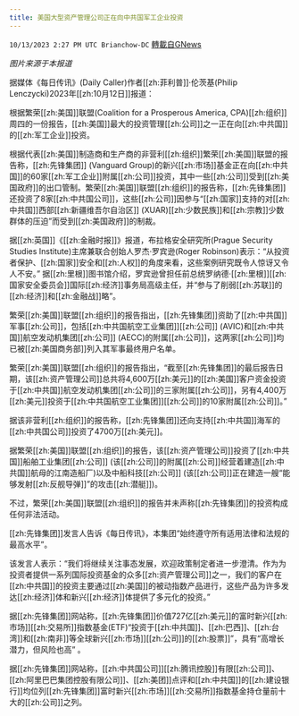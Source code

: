 ```yaml
---
title: 美国大型资产管理公司正在向中共国军工企业投资
---
```

`10/13/2023 2:27 PM UTC Brianchow-DC` [轉載自GNews](https://gnews.org/articles/1829372)

*图片来源于本报道*

据媒体《每日传讯》(Daily Caller)作者[[zh:菲利普]]·伦茨基(Philip Lenczycki)2023年[[zh:10月12日]]报道：

根据繁荣[[zh:美国]]联盟(Coalition for a Prosperous America, CPA)[[zh:组织]]周四的一份报告，[[zh:美国]]最大的投资管理[[zh:公司]]之一正在向[[zh:中共国]]的[[zh:军工企业]]投资。

根据代表[[zh:美国]]制造商和生产商的非营利[[zh:组织]]繁荣[[zh:美国]]联盟的报告称，[[zh:先锋集团]] (Vanguard Group)的新兴[[zh:市场]]基金正在向[[zh:中共国]]的60家[[zh:军工企业]]附属[[zh:公司]]投资，其中一些[[zh:公司]]受到[[zh:美国政府]]的出口管制。繁荣[[zh:美国]]联盟[[zh:组织]]的报告称，[[zh:先锋集团]]还投资了8家[[zh:中共国公司]]，这些[[zh:公司]]因参与“[[zh:国家]]支持的对[[zh:中共国]]西部[[zh:新疆维吾尔自治区]] (XUAR)[[zh:少数民族]]和[[zh:宗教]]少数群体的压迫”而受到[[zh:美国政府]]的制裁。

据[[zh:英国]]《[[zh:金融时报]]》报道，布拉格安全研究所(Prague Security Studies Institute)主席兼联合创始人罗杰·罗宾逊(Roger Robinson)表示：“从投资者保护、[[zh:国家]]安全和[[zh:人权]]的角度来看，这些案例研究既令人惊讶又令人不安。” 据[[zh:里根]]图书馆介绍，罗宾逊曾担任前总统罗纳德·[[zh:里根]][[zh:国家安全委员会]]国际[[zh:经济]]事务局高级主任，并“参与了削弱[[zh:苏联]]的[[zh:经济]]和[[zh:金融战]]略”。

繁荣[[zh:美国]]联盟[[zh:组织]]的报告指出，[[zh:先锋集团]]资助了[[zh:中共国]]军事[[zh:公司]]，包括[[zh:中共国航空工业集团]][[zh:公司]] (AVIC)和[[zh:中共国]]航空发动机集团[[zh:公司]] (AECC)的附属[[zh:公司]]，这两家[[zh:公司]]均已被[[zh:美国商务部]]列入其军事最终用户名单。

繁荣[[zh:美国]]联盟[[zh:组织]]的报告指出，“截至[[zh:先锋集团]]的最后报告日期，该[[zh:资产管理公司]]总共将4,600万[[zh:美元]]的[[zh:美国]]客户资金投资于[[zh:中共国]]航空发动机集团[[zh:公司]]的三家附属[[zh:公司]]，另有4,400万[[zh:美元]]投资于[[zh:中共国航空工业集团]][[zh:公司]]的10家附属[[zh:公司]]。”

据该非营利[[zh:组织]]的报告称，[[zh:先锋集团]]还向支持[[zh:中共国]]海军的[[zh:中共国公司]]投资了4700万[[zh:美元]]。

据繁荣[[zh:美国]]联盟[[zh:组织]]的报告，该[[zh:资产管理公司]]投资了[[zh:中共国]]船舶工业集团[[zh:公司]] (该[[zh:公司]]的附属[[zh:公司]]经营着建造[[zh:中共国]]航母的江南造船厂)以及中船科技[[zh:公司]] (该[[zh:公司]]正在建造一艘“能够发射[[zh:反舰导弹]]”的攻击[[zh:潜艇]])。

不过，繁荣[[zh:美国]]联盟[[zh:组织]]的报告并未声称[[zh:先锋集团]]的投资构成任何非法活动。

[[zh:先锋集团]]发言人告诉《每日传讯》，本集团“始终遵守所有适用法律和法规的最高水平”。

该发言人表示：“我们将继续关注事态发展，欢迎政策制定者进一步澄清。作为为投资者提供一系列国际投资基金的众多[[zh:资产管理公司]]之一，我们的客户在[[zh:中共国]]的投资主要通过[[zh:美国]]的被动指数产品进行，这些产品为许多发达[[zh:经济]]体和新兴[[zh:经济]]体提供了多元化的投资。”

据[[zh:先锋集团]]网站称，[[zh:先锋集团]]价值727亿[[zh:美元]]的富时新兴[[zh:市场]][[zh:交易所]]指数基金(ETF)“投资于[[zh:中共国]]、[[zh:巴西]]、[[zh:台湾]]和[[zh:南非]]等全球新兴[[zh:市场]][[zh:公司]]的[[zh:股票]]”，具有“高增长潜力，但风险也高” 。

据[[zh:先锋集团]]网站称，[[zh:中共国公司]][[zh:腾讯控股]]有限[[zh:公司]]、[[zh:阿里巴巴集团控股有限公司]]、[[zh:美团]]点评和[[zh:中共国]]的[[zh:建设银行]]均位列[[zh:先锋集团]]富时新兴[[zh:市场]][[zh:交易所]]指数基金持仓量前十大的[[zh:公司]]之列。

